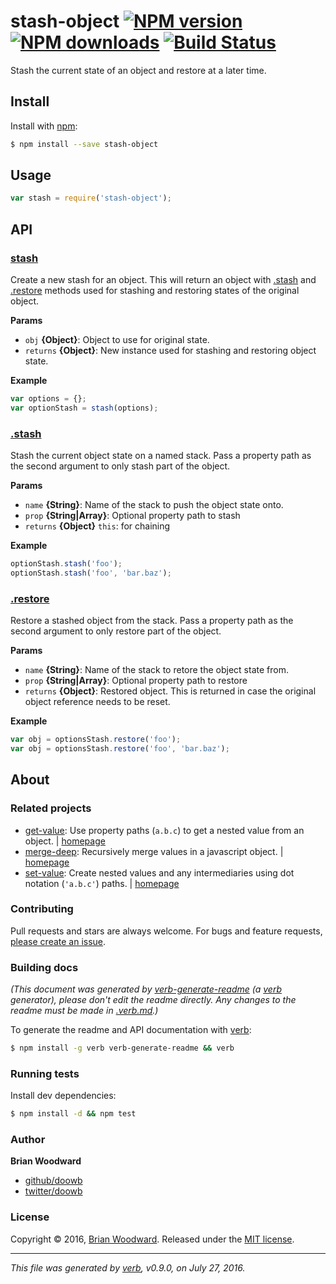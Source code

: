 # stash-object [![NPM version](https://img.shields.io/npm/v/stash-object.svg?style=flat)](https://www.npmjs.com/package/stash-object) [![NPM downloads](https://img.shields.io/npm/dm/stash-object.svg?style=flat)](https://npmjs.org/package/stash-object) [![Build Status](https://img.shields.io/travis/doowb/stash-object.svg?style=flat)](https://travis-ci.org/doowb/stash-object)

Stash the current state of an object and restore at a later time.

## Install
Install with [npm](https://www.npmjs.com/):

```sh
$ npm install --save stash-object
```

## Usage

```js
var stash = require('stash-object');
```

## API

### [stash](index.js#L22)
Create a new stash for an object. This will return an object with [.stash](#stash-1) and [.restore](#restore) methods used for stashing and restoring states of the original object.

**Params**

* `obj` **{Object}**: Object to use for original state.    
* `returns` **{Object}**: New instance used for stashing and restoring object state.  

**Example**

```js
var options = {};
var optionStash = stash(options);
```

### [.stash](index.js#L52)
Stash the current object state on a named stack. Pass a property path as the second argument to only stash part of the object.

**Params**

* `name` **{String}**: Name of the stack to push the object state onto.    
* `prop` **{String|Array}**: Optional property path to stash    
* `returns` **{Object}** `this`: for chaining  

**Example**

```js
optionStash.stash('foo');
optionStash.stash('foo', 'bar.baz');
```

### [.restore](index.js#L84)
Restore a stashed object from the stack. Pass a property path as the second argument to only restore part of the object.

**Params**

* `name` **{String}**: Name of the stack to retore the object state from.    
* `prop` **{String|Array}**: Optional property path to restore    
* `returns` **{Object}**: Restored object. This is returned in case the original object reference needs to be reset.  

**Example**

```js
var obj = optionsStash.restore('foo');
var obj = optionsStash.restore('foo', 'bar.baz');
```

## About
### Related projects
- [get-value](https://www.npmjs.com/package/get-value): Use property paths (`a.b.c`) to get a nested value from an object. | [homepage](https://github.com/jonschlinkert/get-value "Use property paths (`a.b.c`) to get a nested value from an object.")
- [merge-deep](https://www.npmjs.com/package/merge-deep): Recursively merge values in a javascript object. | [homepage](https://github.com/jonschlinkert/merge-deep "Recursively merge values in a javascript object.")
- [set-value](https://www.npmjs.com/package/set-value): Create nested values and any intermediaries using dot notation (`'a.b.c'`) paths. | [homepage](https://github.com/jonschlinkert/set-value "Create nested values and any intermediaries using dot notation (`'a.b.c'`) paths.")

### Contributing
Pull requests and stars are always welcome. For bugs and feature requests, [please create an issue](../../issues/new).

### Building docs
_(This document was generated by [verb-generate-readme][] (a [verb][] generator), please don't edit the readme directly. Any changes to the readme must be made in [.verb.md](.verb.md).)_

To generate the readme and API documentation with [verb][]:

```sh
$ npm install -g verb verb-generate-readme && verb
```

### Running tests

Install dev dependencies:

```sh
$ npm install -d && npm test
```

### Author
**Brian Woodward**

+ [github/doowb](https://github.com/doowb)
+ [twitter/doowb](http://twitter.com/doowb)

### License
Copyright © 2016, [Brian Woodward](https://github.com/doowb).
Released under the [MIT license](https://github.com/doowb/stash-object/blob/master/LICENSE).

***

_This file was generated by [verb](https://github.com/verbose/verb), v0.9.0, on July 27, 2016._

[verb-generate-readme]: https://github.com/verbose/verb-generate-readme
[verb]: https://github.com/verbose/verb
